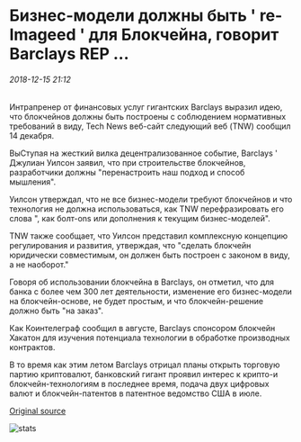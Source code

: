 # Бизнес-модели должны быть ' re-Imageed ' для Блокчейна, говорит Barclays REP ...

###### 2018-12-15 21:12

Интрапренер от финансовых услуг гигантских Barclays выразил идею, что блокчейнов должны быть построены с соблюдением нормативных требований в виду, Tech News веб-сайт следующий веб (TNW) сообщил 14 декабря.

ВыСтупая на жесткий вилка децентрализованное событие, Barclays ' Джулиан Уилсон заявил, что при строительстве блокчейнов, разработчики должны "перенастроить наш подход и способ мышления".

Уилсон утверждал, что не все бизнес-модели требуют блокчейнов и что технология не должна использоваться, как TNW перефразировать его слова ", как болт-ons или дополнения к текущим бизнес-моделей".

TNW также сообщает, что Уилсон представил комплексную концепцию регулирования и развития, утверждая, что "сделать блокчейн юридически совместимым, он должен быть построен с законом в виду, а не наоборот."

Говоря об использовании блокчейна в Barclays, он отметил, что для банка с более чем 300 лет деятельности, изменение его бизнес-модели на блокчейн-основе, не будет простым, и что блокчейн-решение должно быть "на заказ".

Как Коинтелеграф сообщил в августе, Barclays спонсором блокчейн Хакатон для изучения потенциала технологии в обработке производных контрактов.

В то время как этим летом Barclays отрицал планы открыть торговую партию криптовалют, банковский гигант проявил интерес к крипто-и блокчейн-технологиям в последнее время, подача двух цифровых валют и блокчейн-патентов в патентное ведомство США в июле.

[Original source](https://cointelegraph.com/news/business-models-should-be-re-imaged-for-blockchain-says-barclays-rep)

![stats](https://c.statcounter.com/11760860/0/a89fa40b/1/ "stats")